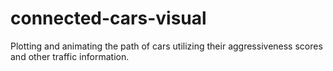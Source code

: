 # connected-cars-visual
Plotting and animating the path of cars utilizing their aggressiveness scores and other traffic information.
